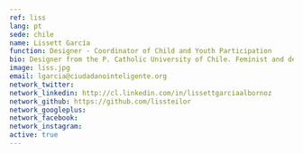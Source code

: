 ```yaml
---
ref: liss
lang: pt
sede: chile
name: Lissett García
function: Designer - Coordinator of Child and Youth Participation
bio: Designer from the P. Catholic University of Chile. Feminist and defender of children’s and adolescent’s participation..
image: liss.jpg
email: lgarcia@ciudadanointeligente.org
network_twitter:
network_linkedin: http://cl.linkedin.com/in/lissettgarciaalbornoz
network_github: https://github.com/lissteilor
network_googleplus:
network_facebook:
network_instagram:
active: true
---
```

